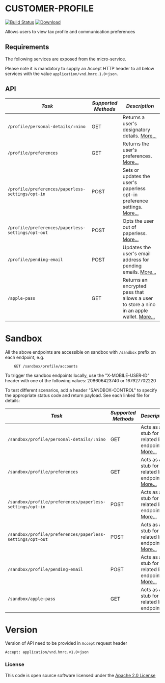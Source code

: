 # CUSTOMER-PROFILE

[![Build Status](https://travis-ci.org/hmrc/customer-profile.svg?branch=master)](https://travis-ci.org/hmrc/customer-profile) [ ![Download](https://api.bintray.com/packages/hmrc/releases/customer-profile/images/download.svg) ](https://bintray.com/hmrc/releases/customer-profile/_latestVersion)

Allows users to view tax profile and communication preferences
 

Requirements
------------

The following services are exposed from the micro-service.

Please note it is mandatory to supply an Accept HTTP header to all below services with the value ```application/vnd.hmrc.1.0+json```.


API
---

| *Task*                                                 | *Supported Methods* | *Description*                                                                                                    |
|--------------------------------------------------------|---------------------|------------------------------------------------------------------------------------------------------------------|
| ```/profile/personal-details/:nino```                  | GET                 | Returns a user's designatory details. [More...](docs/personalDetails.md)                                         |
| ```/profile/preferences```                             | GET                 | Returns the user's preferences. [More...](docs/preferences.md)                                                   |
| ```/profile/preferences/paperless-settings/opt-in```   | POST                | Sets or updates the user's paperless opt-in preference settings. [More...](docs/paperlessSettingsOptIn.md)       |
| ```/profile/preferences/paperless-settings/opt-out```  | POST                | Opts the user out of paperless. [More...](docs/paperlessSettingsOptOut.md)                                       |
| ```/profile/pending-email```                           | POST                | Updates the user's email address for pending emails. [More...](docs/pendingEmail.md)                             |
| ```/apple-pass```                                     | GET                 | Returns an encrypted pass that allows a user to store a nino in an apple wallet. [More...](docs/getApplePass.md) |

# Sandbox
All the above endpoints are accessible on sandbox with `/sandbox` prefix on each endpoint, e.g.
```
    GET /sandbox/profile/accounts
```

To trigger the sandbox endpoints locally, use the "X-MOBILE-USER-ID" header with one of the following values:
208606423740 or 167927702220

To test different scenarios, add a header "SANDBOX-CONTROL" to specify the appropriate status code and return payload. 
See each linked file for details:

| *Task*                                                       | *Supported Methods* | *Description*                                                                                    |
|--------------------------------------------------------------|---------------------|--------------------------------------------------------------------------------------------------|
| ```/sandbox/profile/personal-details/:nino```                | GET                 | Acts as a stub for the related live endpoint. [More...](docs/sandbox/personalDetails.md)         |
| ```/sandbox/profile/preferences```                           | GET                 | Acts as a stub for the related live endpoint. [More...](docs/sandbox/preferences.md)             |
| ```/sandbox/profile/preferences/paperless-settings/opt-in``` | POST                | Acts as a stub for the related live endpoint. [More...](docs/sandbox/paperlessSettingsOptIn.md)  |
| ```/sandbox/profile/preferences/paperless-settings/opt-out``` | POST                | Acts as a stub for the related live endpoint. [More...](docs/sandbox/paperlessSettingsOptOut.md) |
| ```/sandbox/profile/pending-email```                         | POST                | Acts as a stub for the related live endpoint. [More...](docs/pendingEmail.md)                    |
| ```/sandbox/apple-pass```                                    | GET                  | Acts as a stub for the related live endpoint.               |



# Version
Version of API need to be provided in `Accept` request header
```
Accept: application/vnd.hmrc.v1.0+json
```


### License

This code is open source software licensed under the [Apache 2.0 License]("http://www.apache.org/licenses/LICENSE-2.0.html")
